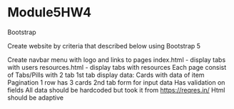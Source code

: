 # Module5HW4
 Bootstrap

Create website  by criteria that  described below  using Bootstrap 5

Create navbar menu  with logo and links to pages
index.html - display tabs with users
resources.html - display tabs with resources
Each page consist of 
Tabs/Pills with 2 tab
1st tab display data:
Cards with data  of item
Pagination
1 row has 3 cards
2nd tab form for input data
Has validation on fields
All data should be hardcoded but took it from https://reqres.in/ 
Html should be adaptive
